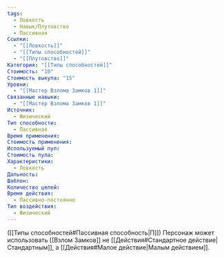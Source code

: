 ```yaml
---
tags:
  - Ловкость
  - Навык/Плутовство
  - Пассивная
Ссылки:
  - "[[Ловкость]]"
  - "[[Типы способностей]]"
  - "[[Плутовство]]"
Категория: "[[Типы способностей]]"
Стоимость: "10"
Стоимость выкупа: "15"
Уровни:
  - "[[Мастер Взлома Замков 1]]"
Связанные навыки:
  - "[[Мастер Взлома Замков 1]]"
Источник:
  - Физический
Тип способности:
  - Пассивная
Время применения: 
Стоимость применения: 
Используемый пул: 
Стоимость пула: 
Характеристики:
  - Ловкость
Дальность: 
Шаблон: 
Количество целей: 
Время действия:
  - Пассивно-постоянно
Тип воздействия:
  - Физический
---
```

([[Типы способностей#Пассивная способность|П]]) Персонаж может использовать [[Взлом Замков]] не [[Действия#Стандартное действие|Стандартным]], а [[Действия#Малое действие|Малым действием]]. 